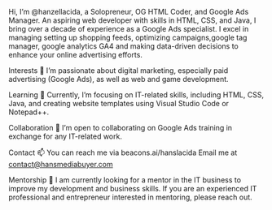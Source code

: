 Hi, I’m @hanzellacida, a Solopreneur, OG HTML Coder, and Google Ads Manager.
An aspiring web developer with skills in HTML, CSS, and Java, I bring over a decade of experience as a Google Ads specialist. I excel in managing setting up shopping feeds, optimizing campaigns,google tag manager, google analytics GA4 and making data-driven decisions to enhance your online advertising efforts.

Interests
👀 I’m passionate about digital marketing, especially paid advertising (Google Ads), as well as web and game development.

Learning
🌱 Currently, I’m focusing on IT-related skills, including HTML, CSS, Java, and creating website templates using Visual Studio Code or Notepad++.

Collaboration
💞️ I’m open to collaborating on Google Ads training in exchange for any IT-related work.

Contact
📫 You can reach me via beacons.ai/hanslacida
Email me at contact@hansmediabuyer.com

Mentorship
👀 I am currently looking for a mentor in the IT business to improve my development and business skills. If you are an experienced IT professional and entrepreneur interested in mentoring, please reach out.
